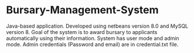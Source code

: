 # Bursary-Management-System
Java-based application. 
Developed using netbeans version 8.0 and MySQL version 8.
Goal of the system is to award bursary to applicants automatically using their information.
System has user mode and admin mode.
Admin credentials (Password and email) are in credential.txt file.
